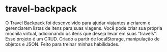 # travel-backpack
 O Travel Backpack foi desenvolvido para ajudar viajantes a criarem e gerenciarem listas de itens para suas viagens. Você pode criar sua própria mochila virtual, adicionando os itens que deseja levar em suas "travels". Esse projeto é um CRUD.  Criado a partir de localStorage, manipulação de objetos e JSON.  Feito para treinar minhas habilidades.
